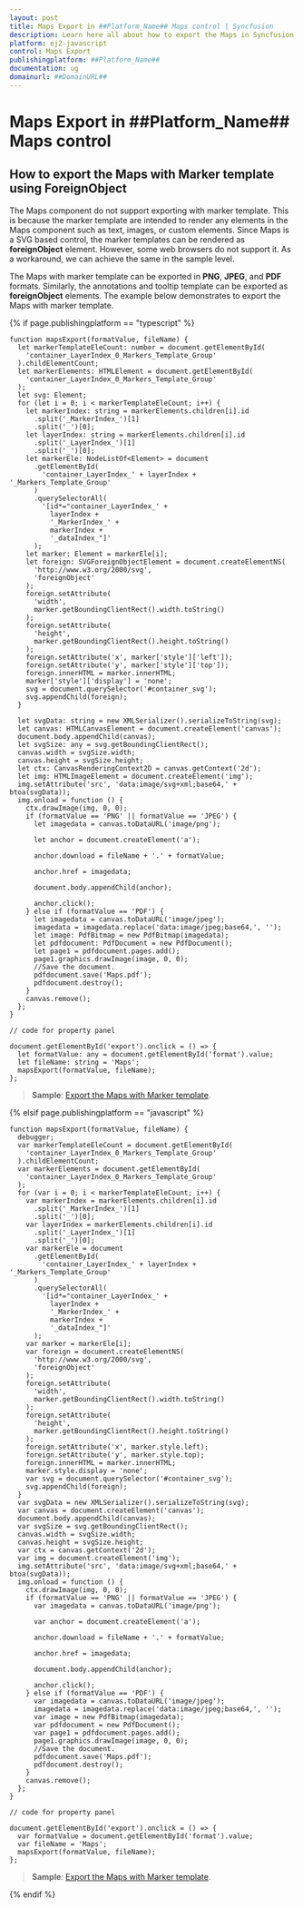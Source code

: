 ```yaml
---
layout: post
title: Maps Export in ##Platform_Name## Maps control | Syncfusion
description: Learn here all about how to export the Maps in Syncfusion ##Platform_Name## Maps control of Syncfusion Essential JS 2 and more.
platform: ej2-javascript
control: Maps Export 
publishingplatform: ##Platform_Name##
documentation: ug
domainurl: ##DomainURL##
---
```


# Maps Export in ##Platform_Name## Maps control

## How to export the Maps with Marker template using ForeignObject

The Maps component do not support exporting with marker template. This is because the marker template are intended to render any elements in the Maps component such as text, images, or custom elements. Since Maps is a SVG based control, the marker templates can be rendered as **foreignObject** element. However, some web browsers do not support it.  As a workaround, we can achieve the same in the sample level.

The Maps with marker template can be exported in **PNG**, **JPEG**, and **PDF** formats. Similarly, the annotations and tooltip template can be exported as **foreignObject** elements. The example below demonstrates to export the Maps with marker template.

{% if page.publishingplatform == "typescript" %}

```
function mapsExport(formatValue, fileName) {
  let markerTemplateEleCount: number = document.getElementById(
    'container_LayerIndex_0_Markers_Template_Group'
  ).childElementCount;
  let markerElements: HTMLElement = document.getElementById(
    'container_LayerIndex_0_Markers_Template_Group'
  );
  let svg: Element;
  for (let i = 0; i < markerTemplateEleCount; i++) {
    let markerIndex: string = markerElements.children[i].id
      .split('_MarkerIndex_')[1]
      .split('_')[0];
    let layerIndex: string = markerElements.children[i].id
      .split('_LayerIndex_')[1]
      .split('_')[0];
    let markerEle: NodeListOf<Element> = document
      .getElementById(
        'container_LayerIndex_' + layerIndex + '_Markers_Template_Group'
      )
      .querySelectorAll(
        '[id*="container_LayerIndex_' +
          layerIndex +
          '_MarkerIndex_' +
          markerIndex +
          '_dataIndex_"]'
      );
    let marker: Element = markerEle[i];
    let foreign: SVGForeignObjectElement = document.createElementNS(
      'http://www.w3.org/2000/svg',
      'foreignObject'
    );
    foreign.setAttribute(
      'width',
      marker.getBoundingClientRect().width.toString()
    );
    foreign.setAttribute(
      'height',
      marker.getBoundingClientRect().height.toString()
    );
    foreign.setAttribute('x', marker['style']['left']);
    foreign.setAttribute('y', marker['style']['top']);
    foreign.innerHTML = marker.innerHTML;
    marker['style']['display'] = 'none';
    svg = document.querySelector('#container_svg');
    svg.appendChild(foreign);
  }

  let svgData: string = new XMLSerializer().serializeToString(svg);
  let canvas: HTMLCanvasElement = document.createElement('canvas');
  document.body.appendChild(canvas);
  let svgSize: any = svg.getBoundingClientRect();
  canvas.width = svgSize.width;
  canvas.height = svgSize.height;
  let ctx: CanvasRenderingContext2D = canvas.getContext('2d');
  let img: HTMLImageElement = document.createElement('img');
  img.setAttribute('src', 'data:image/svg+xml;base64,' + btoa(svgData));
  img.onload = function () {
    ctx.drawImage(img, 0, 0);
    if (formatValue == 'PNG' || formatValue == 'JPEG') {
      let imagedata = canvas.toDataURL('image/png');

      let anchor = document.createElement('a');

      anchor.download = fileName + '.' + formatValue;

      anchor.href = imagedata;

      document.body.appendChild(anchor);

      anchor.click();
    } else if (formatValue == 'PDF') {
      let imagedata = canvas.toDataURL('image/jpeg');
      imagedata = imagedata.replace('data:image/jpeg;base64,', '');
      let image: PdfBitmap = new PdfBitmap(imagedata);
      let pdfdocument: PdfDocument = new PdfDocument();
      let page1 = pdfdocument.pages.add();
      page1.graphics.drawImage(image, 0, 0);
      //Save the document.
      pdfdocument.save('Maps.pdf');
      pdfdocument.destroy();
    }
    canvas.remove();
  };
}

// code for property panel

document.getElementById('export').onclick = () => {
  let formatValue: any = document.getElementById('format').value;
  let fileName: string = 'Maps';
  mapsExport(formatValue, fileName);
};

```
> **Sample**: [Export the Maps with Marker template](https://stackblitz.com/edit/wogy6f-kjxdun?file=index.ts).

{% elsif page.publishingplatform == "javascript" %}

```
function mapsExport(formatValue, fileName) {
  debugger;
  var markerTemplateEleCount = document.getElementById(
    'container_LayerIndex_0_Markers_Template_Group'
  ).childElementCount;
  var markerElements = document.getElementById(
    'container_LayerIndex_0_Markers_Template_Group'
  );
  for (var i = 0; i < markerTemplateEleCount; i++) {
    var markerIndex = markerElements.children[i].id
      .split('_MarkerIndex_')[1]
      .split('_')[0];
    var layerIndex = markerElements.children[i].id
      .split('_LayerIndex_')[1]
      .split('_')[0];
    var markerEle = document
      .getElementById(
        'container_LayerIndex_' + layerIndex + '_Markers_Template_Group'
      )
      .querySelectorAll(
        '[id*="container_LayerIndex_' +
          layerIndex +
          '_MarkerIndex_' +
          markerIndex +
          '_dataIndex_"]'
      );
    var marker = markerEle[i];
    var foreign = document.createElementNS(
      'http://www.w3.org/2000/svg',
      'foreignObject'
    );
    foreign.setAttribute(
      'width',
      marker.getBoundingClientRect().width.toString()
    );
    foreign.setAttribute(
      'height',
      marker.getBoundingClientRect().height.toString()
    );
    foreign.setAttribute('x', marker.style.left);
    foreign.setAttribute('y', marker.style.top);
    foreign.innerHTML = marker.innerHTML;
    marker.style.display = 'none';
    var svg = document.querySelector('#container_svg');
    svg.appendChild(foreign);
  }
  var svgData = new XMLSerializer().serializeToString(svg);
  var canvas = document.createElement('canvas');
  document.body.appendChild(canvas);
  var svgSize = svg.getBoundingClientRect();
  canvas.width = svgSize.width;
  canvas.height = svgSize.height;
  var ctx = canvas.getContext('2d');
  var img = document.createElement('img');
  img.setAttribute('src', 'data:image/svg+xml;base64,' + btoa(svgData));
  img.onload = function () {
    ctx.drawImage(img, 0, 0);
    if (formatValue == 'PNG' || formatValue == 'JPEG') {
      var imagedata = canvas.toDataURL('image/png');

      var anchor = document.createElement('a');

      anchor.download = fileName + '.' + formatValue;

      anchor.href = imagedata;

      document.body.appendChild(anchor);

      anchor.click();
    } else if (formatValue == 'PDF') {
      var imagedata = canvas.toDataURL('image/jpeg');
      imagedata = imagedata.replace('data:image/jpeg;base64,', '');
      var image = new PdfBitmap(imagedata);
      var pdfdocument = new PdfDocument();
      var page1 = pdfdocument.pages.add();
      page1.graphics.drawImage(image, 0, 0);
      //Save the document.
      pdfdocument.save('Maps.pdf');
      pdfdocument.destroy();
    }
    canvas.remove();
  };
}

// code for property panel

document.getElementById('export').onclick = () => {
  var formatValue = document.getElementById('format').value;
  var fileName = 'Maps';
  mapsExport(formatValue, fileName);
};

```
> **Sample**: [Export the Maps with Marker template](https://stackblitz.com/edit/nk7yph-nqgfmw?file=index.js).

{% endif %}